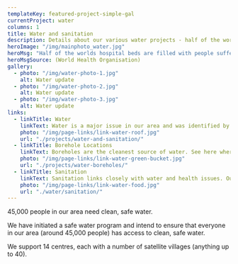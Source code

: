 ```yaml
---
templateKey: featured-project-simple-gal
currentProject: water
columns: 1
title: Water and sanitation
description: Details about our various water projects - half of the worlds hospital beds are filled with people suffering from a water-related disease
heroImage: "/img/mainphoto_water.jpg"
heroMsg: "Half of the worlds hospital beds are filled with people suffering from a water-related disease"
heroMsgSource: (World Health Organisation)
gallery:
  - photo: "/img/water-photo-1.jpg"
    alt: Water update
  - photo: "/img/water-photo-2.jpg"
    alt: Water update
  - photo: "/img/water-photo-3.jpg"
    alt: Water update
links:
  - linkTitle: Water
    linkText: Water is a major issue in our area and was identified by our community as one of the highest priorities. Rotary International supported us in 2011 - 2013 to put in 38 new wells, and further funding is in the pipeline.
    photo: "/img/page-links/link-water-roof.jpg"
    url: "./projects/water-and-sanitation/"
  - linkTitle: Borehole Locations
    linkText: Boreholes are the cleanest source of water. See here where the 2011 - 2013 Rotary International funded wells were dug.
    photo: "/img/page-links/link-water-green-bucket.jpg"
    url: "./projects/water-boreholes/"
  - linkTitle: Sanitation
    linkText: Sanitation links closely with water and health issues. Our Tapping Potential group links all of these areas.
    photo: "/img/page-links/link-water-food.jpg"
    url: "./water/sanitation/"
---
```


45,000 people in our area need clean, safe water.

We have initiated a safe water program and intend to ensure that everyone in our area (around 45,000 people) has access to clean, safe water.

We support 14 centres, each with a number of satellite villages (anything up to 40).

